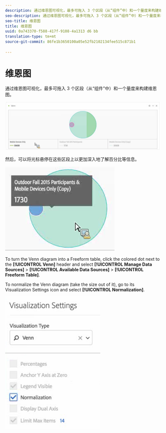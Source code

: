 ```yaml
---
description: 通过维恩图可视化，最多可拖入 3 个区段（从“组件”中）和一个量度来构建维恩图。
seo-description: 通过维恩图可视化，最多可拖入 3 个区段（从“组件”中）和一个量度来构建维恩图。
seo-title: 维恩图
title: 维恩图
uuid: 0a743370-f588-417f-9108-4a1313 d6 bb
translation-type: tm+mt
source-git-commit: 86fe1b3650100a05e52fb2102134fee515c871b1

---
```



# 维恩图

通过维恩图可视化，最多可拖入 3 个区段（从“组件”中）和一个量度来构建维恩图。

![](assets/venn.png)

然后，可以将光标悬停在这些区段上以更加深入地了解百分比等信息。

![](assets/venn_hover.png)

To turn the Venn diagram into a Freeform table, click the colored dot next to the **[!UICONTROL Venn]** header and select **[!UICONTROL Manage Data Sources]** &gt; **[!UICONTROL Available Data Sources]** &gt; **[!UICONTROL Freeform Table]**.

To normalize the Venn diagram (take the size out of it), go to its Visualization Settings icon and select **[!UICONTROL Normalization]**.

![](assets/normalization.png)

